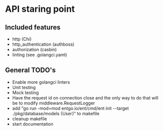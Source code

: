 # API staring point 

## Included features 
- http (Chi)
- http_authentication (authboss)
- authorization (casbin)
- linting (see .golangci.yaml)


## General TODO's
- Enable more golangci linters
- Unit testing
- Mock testing
- Have the request id on connection close and the only way to do that will be to modify middleware.RequestLogger
- add "go run -mod=mod entgo.io/ent/cmd/ent init --target ./pkg/database/models {User}" to makefile 
- cleanup makefile 
- start documentation